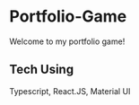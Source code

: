 # Portfolio-Game

Welcome to my portfolio game!

## Tech Using

<p>Typescript, React.JS, Material UI</p>
